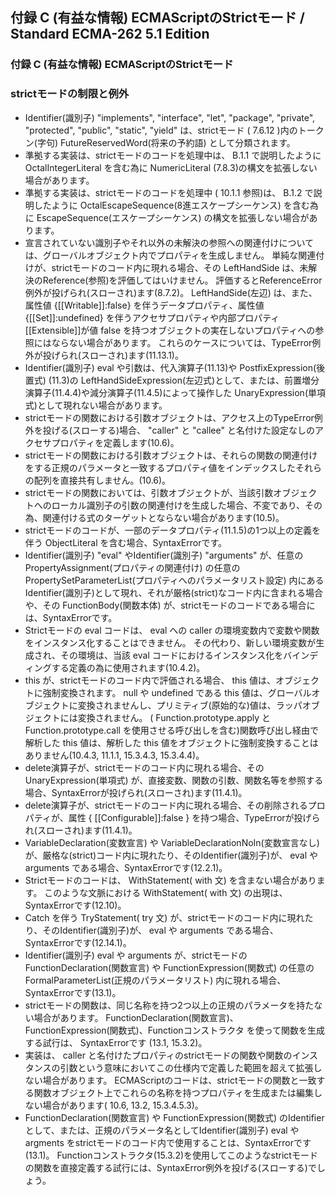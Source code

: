 付録 C (有益な情報) ECMAScriptのStrictモード / Standard ECMA-262 5.1 Edition
----------------------------------------------------------------------------

### 付録 C (有益な情報) ECMAScriptのStrictモード

### strictモードの制限と例外

-   Identifier(識別子) "implements", "interface", "let", "package",
    "private", "protected", "public", "static", "yield" は、strictモード
    ( 7.6.12 )内のトークン(字句) FutureReservedWord(将来の予約語)
    として分類されます。
-   準拠する実装は、strictモードのコードを処理中は、 B.1.1
    で説明したように OctalIntegerLiteral を含む為に NumericLiteral
    (7.8.3)の構文を拡張しない場合があります。
-   準拠する実装は、strictモードのコードを処理中 ( 10.1.1 参照)は、
    B.1.2 で説明したように OctalEscapeSequence(8進エスケープシーケンス)
    を含む為に EscapeSequence(エスケープシーケンス)
    の構文を拡張しない場合があります。
-   宣言されていない識別子やそれ以外の未解決の参照への関連付けについては、グローバルオブジェクト内でプロパティを生成しません。
    単純な関連付けが、strictモードのコード内に現れる場合、その
    LeftHandSide は、未解決のReference(参照)を評価してはいけません。
    評価するとReferenceError例外が投げられ(スローされ)ます(8.7.2)。
    LeftHandSide(左辺) は、また、属性値 {[[Writable]]:false}
    を伴うデータプロパティ、属性値 {[[Set]]:undefined}
    を伴うアクセサプロパティや内部プロパティ[[Extensible]]が値 false
    を持つオブジェクトの実在しないプロパティへの参照にはならない場合があります。
    これらのケースについては、TypeError例外が投げられ(スローされ)ます(11.13.1)。
-   Identifier(識別子) eval や引数は、代入演算子(11.13)や
    PostfixExpression(後置式) (11.3)の
    LeftHandSideExpression(左辺式)として、または、前置増分演算子(11.4.4)や減分演算子(11.4.5)によって操作した
    UnaryExpression(単項式)として現れない場合があります。
-   strictモードの関数における引数オブジェクトは、アクセス上のTypeError例外を投げる(スローする)場合、
    "caller" と "callee"
    と名付けた設定なしのアクセサプロパティを定義します(10.6)。
-   strictモードの関数における引数オブジェクトは、それらの関数の関連付けをする正規のパラメータと一致するプロパティ値をインデックスしたそれらの配列を直接共有しません。(10.6)。
-   strictモードの関数においては、引数オブジェクトが、当該引数オブジェクトへのローカル識別子の引数の関連付けを生成した場合、不変であり、その為、関連付ける式のターゲットとならない場合があります(10.5)。
-   strictモードのコードが、一部のデータプロパティ(11.1.5)の1つ以上の定義を伴う
    ObjectLiteral を含む場合、SyntaxErrorです。
-   Identifier(識別子) "eval" やIdentifier(識別子) "arguments"
    が、任意の PropertyAssignment(プロパティの関連付け) の任意の
    PropertySetParameterList(プロパティへのパラメータリスト設定)
    内にあるIdentifier(識別子)として現れ、それが厳格(strict)なコード内に含まれる場合や、その
    FunctionBody(関数本体)
    が、strictモードのコードである場合には、SyntaxErrorです。
-   Strictモードの eval コードは、 eval への caller
    の環境変数内で変数や関数をインスタンス化することはできません。
    その代わり、新しい環境変数が生成され、その環境は、当該 eval
    コードにおけるインスタンス化をバインディングする定義の為に使用されます(10.4.2)。
-   this が、strictモードのコード内で評価される場合、 this
    値は、オブジェクトに強制変換されます。 null や undefined である this
    値は、グローバルオブジェクトに変換されませんし、プリミティブ(原始的な)値は、ラッパオブジェクトには変換されません。
    ( Function.prototype.apply と Function.prototype.call
    を使用させる呼び出しを含む)関数呼び出し経由で解析した this
    値は、解析した this
    値をオブジェクトに強制変換することはありません(10.4.3, 11.1.1,
    15.3.4.3, 15.3.4.4)。
-   delete演算子が、strictモードのコード内に現れる場合、その
    UnaryExpression(単項式)
    が、直接変数、関数の引数、関数名等を参照する場合、SyntaxErrorが投げられ(スローされ)ます(11.4.1)。
-   delete演算子が、strictモードのコード内に現れる場合、その削除されるプロパティが、属性
    { [[Configurable]]:false }
    を持つ場合、TypeErrorが投げられ(スローされ)ます(11.4.1)。
-   VariableDeclaration(変数宣言) や
    VariableDeclarationNoIn(変数宣言なし)
    が、厳格な(strict)コード内に現れたり、そのIdentifier(識別子)が、
    eval や arguments である場合、SyntaxErrorです(12.2.1)。
-   Strictモードのコードは、 WithStatement( with 文)
    を含まない場合があります。 このような文脈における WithStatement(
    with 文) の出現は、SyntaxErrorです(12.10)。
-   Catch を伴う TryStatement( try 文)
    が、strictモードのコード内に現れたり、そのIdentifier(識別子)が、
    eval や arguments である場合、SyntaxErrorです(12.14.1)。
-   Identifier(識別子) eval や arguments が、strictモードの
    FunctionDeclaration(関数宣言) や FunctionExpression(関数式) の任意の
    FormalParameterList(正規のパラメータリスト)
    内に現れる場合、SyntaxErrorです(13.1)。
-   strictモードの関数は、同じ名称を持つ2つ以上の正規のパラメータを持たない場合があります。
    FunctionDeclaration(関数宣言)、FunctionExpression(関数式)、Functionコンストラクタ
    を使って関数を生成する試行は、 SyntaxErrorです (13.1, 15.3.2)。
-   実装は、 caller
    と名付けたプロパティのstrictモードの関数や関数のインスタンスの引数という意味においてこの仕様内で定義した範囲を超えて拡張しない場合があります。
    ECMAScriptのコードは、strictモードの関数と一致する関数オブジェクト上でこれらの名称を持つプロパティを生成または編集しない場合があります(
    10.6, 13.2, 15.3.4.5.3)。
-   FunctionDeclaration(関数宣言) や FunctionExpression(関数式)
    のIdentifierとして、または、正規のパラメータ名としてIdentifier(識別子)
    eval や argments
    をstrictモードのコード内で使用することは、SyntaxErrorです(13.1)。
    Functionコンストラクタ(15.3.2)を使用してこのようなstrictモードの関数を直接定義する試行には、SyntaxError例外を投げる(スローする)でしょう。

